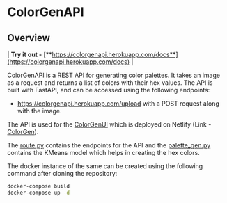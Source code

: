 # ColorGenAPI

## Overview

| **Try it out -** [**https://colorgenapi.herokuapp.com/docs**](https://colorgenapi.herokuapp.com/docs) |

ColorGenAPI is a REST API for generating color palettes. It takes an image as a request and returns a list of colors with their hex values. The API is built with FastAPI, and can be accessed using the following endpoints:

- https://colorgenapi.herokuapp.com/upload with a POST request along with the image.

The API is used for the [ColorGenUI](https://github.com/keshavsharma25/ColorGenUI) which is deployed on Netlify (Link - [ColorGen](https://colorgen-ai.netlify.app)).

The [route.py](route/route.py) contains the endpoints for the API and the [palette_gen.py](model\palette_gen.py) contains the KMeans model which helps in creating the hex colors.

The docker instance of the same can be created using the following command after cloning the repository:

```bash
docker-compose build
docker-compose up -d
```
